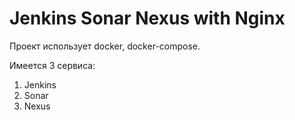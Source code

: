 # Jenkins Sonar Nexus with Nginx

Проект использует docker, docker-compose.

Имеется 3 сервиса:
1. Jenkins
2. Sonar
3. Nexus